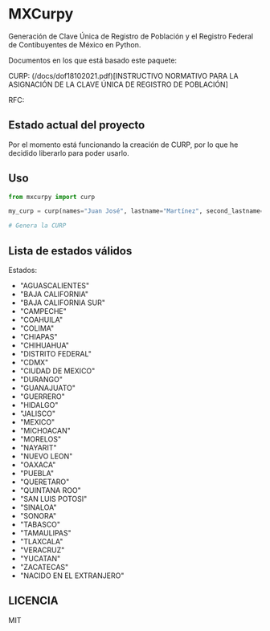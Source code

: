 # MXCurpy

Generación de Clave Única de Registro de Población y el Registro Federal de Contibuyentes de México en Python.

Documentos en los que está basado este paquete:

CURP: (/docs/dof18102021.pdf)[INSTRUCTIVO NORMATIVO PARA LA ASIGNACIÓN DE LA CLAVE ÚNICA DE REGISTRO DE
POBLACIÓN]

RFC:


## Estado actual del proyecto

Por el momento está funcionando la creación de CURP, por lo que he decidido liberarlo para poder usarlo.

## Uso

```python
from mxcurpy import curp

my_curp = curp(names="Juan José", lastname="Martínez", second_lastname="Pérez", birth_date="12-08-1989", birth_state="Durango", sex="h")

# Genera la CURP

```

## Lista de estados válidos

Estados:

* "AGUASCALIENTES"
* "BAJA CALIFORNIA"
* "BAJA CALIFORNIA SUR"
* "CAMPECHE"
* "COAHUILA"
* "COLIMA"
* "CHIAPAS"
* "CHIHUAHUA"
* "DISTRITO FEDERAL"
* "CDMX"
* "CIUDAD DE MEXICO"
* "DURANGO"
* "GUANAJUATO"
* "GUERRERO"
* "HIDALGO"
* "JALISCO"
* "MEXICO"
* "MICHOACAN"
* "MORELOS"
* "NAYARIT"
* "NUEVO LEON"
* "OAXACA"
* "PUEBLA"
* "QUERETARO"
* "QUINTANA ROO"
* "SAN LUIS POTOSI"
* "SINALOA"
* "SONORA"
* "TABASCO"
* "TAMAULIPAS"
* "TLAXCALA"
* "VERACRUZ"
* "YUCATAN"
* "ZACATECAS"
* "NACIDO EN EL EXTRANJERO"

## LICENCIA

MIT
